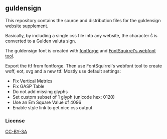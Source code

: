
## guldensign

This repository contains the source and distribution files for the guldensign website supplement.

Basically, by including a single css file into any website, the character `Ġ` is converted to a Gulden valuta sign.

The guldensign font is created with [fontforge](http://fontforge.org/) and [FontSquirrel's webfont tool](http://www.fontsquirrel.com/tools/webfont-generator).

Export the ttf from fontforge. Then use FontSquirrel's webfont tool to create woff, eot, svg and a new ttf.
Mostly use default settings:

 - Fix Vertical Metrics
 - Fix GASP Table
 - Do not add missing glyphs
 - Set custom subset of 1 glyph (unicode hex: 0120)
 - Use an Em Square Value of 4096
 - Enable style link to get nice css output

### License
[CC-BY-SA](http://creativecommons.org/licenses/by-sa/4.0/)
